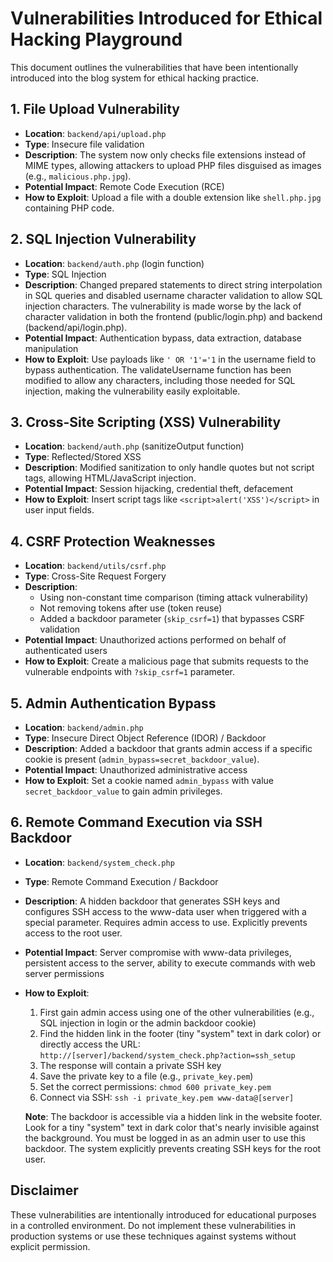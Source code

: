# Vulnerabilities Introduced for Ethical Hacking Playground

This document outlines the vulnerabilities that have been intentionally introduced into the blog system for ethical hacking practice.

## 1. File Upload Vulnerability
- **Location**: `backend/api/upload.php`
- **Type**: Insecure file validation
- **Description**: The system now only checks file extensions instead of MIME types, allowing attackers to upload PHP files disguised as images (e.g., `malicious.php.jpg`).
- **Potential Impact**: Remote Code Execution (RCE)
- **How to Exploit**: Upload a file with a double extension like `shell.php.jpg` containing PHP code.

## 2. SQL Injection Vulnerability
- **Location**: `backend/auth.php` (login function)
- **Type**: SQL Injection
- **Description**: Changed prepared statements to direct string interpolation in SQL queries and disabled username character validation to allow SQL injection characters. The vulnerability is made worse by the lack of character validation in both the frontend (public/login.php) and backend (backend/api/login.php).
- **Potential Impact**: Authentication bypass, data extraction, database manipulation
- **How to Exploit**: Use payloads like `' OR '1'='1` in the username field to bypass authentication. The validateUsername function has been modified to allow any characters, including those needed for SQL injection, making the vulnerability easily exploitable.

## 3. Cross-Site Scripting (XSS) Vulnerability
- **Location**: `backend/auth.php` (sanitizeOutput function)
- **Type**: Reflected/Stored XSS
- **Description**: Modified sanitization to only handle quotes but not script tags, allowing HTML/JavaScript injection.
- **Potential Impact**: Session hijacking, credential theft, defacement
- **How to Exploit**: Insert script tags like `<script>alert('XSS')</script>` in user input fields.

## 4. CSRF Protection Weaknesses
- **Location**: `backend/utils/csrf.php`
- **Type**: Cross-Site Request Forgery
- **Description**: 
  - Using non-constant time comparison (timing attack vulnerability)
  - Not removing tokens after use (token reuse)
  - Added a backdoor parameter (`skip_csrf=1`) that bypasses CSRF validation
- **Potential Impact**: Unauthorized actions performed on behalf of authenticated users
- **How to Exploit**: Create a malicious page that submits requests to the vulnerable endpoints with `?skip_csrf=1` parameter.

## 5. Admin Authentication Bypass
- **Location**: `backend/admin.php`
- **Type**: Insecure Direct Object Reference (IDOR) / Backdoor
- **Description**: Added a backdoor that grants admin access if a specific cookie is present (`admin_bypass=secret_backdoor_value`).
- **Potential Impact**: Unauthorized administrative access
- **How to Exploit**: Set a cookie named `admin_bypass` with value `secret_backdoor_value` to gain admin privileges.

## 6. Remote Command Execution via SSH Backdoor
- **Location**: `backend/system_check.php`
- **Type**: Remote Command Execution / Backdoor
- **Description**: A hidden backdoor that generates SSH keys and configures SSH access to the www-data user when triggered with a special parameter. Requires admin access to use. Explicitly prevents access to the root user.
- **Potential Impact**: Server compromise with www-data privileges, persistent access to the server, ability to execute commands with web server permissions
- **How to Exploit**:
  1. First gain admin access using one of the other vulnerabilities (e.g., SQL injection in login or the admin backdoor cookie)
  2. Find the hidden link in the footer (tiny "system" text in dark color) or directly access the URL: `http://[server]/backend/system_check.php?action=ssh_setup`
  3. The response will contain a private SSH key
  4. Save the private key to a file (e.g., `private_key.pem`)
  5. Set the correct permissions: `chmod 600 private_key.pem`
  6. Connect via SSH: `ssh -i private_key.pem www-data@[server]`

  **Note**: The backdoor is accessible via a hidden link in the website footer. Look for a tiny "system" text in dark color that's nearly invisible against the background. You must be logged in as an admin user to use this backdoor. The system explicitly prevents creating SSH keys for the root user.

## Disclaimer

These vulnerabilities are intentionally introduced for educational purposes in a controlled environment. Do not implement these vulnerabilities in production systems or use these techniques against systems without explicit permission.